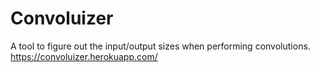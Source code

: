 # Convoluizer
A tool to figure out the input/output sizes when performing convolutions. 
https://convoluizer.herokuapp.com/
